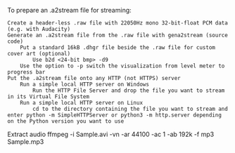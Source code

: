 To prepare an .a2stream file for streaming:

    Create a header-less .raw file with 22050Hz mono 32-bit-float PCM data (e.g. with Audacity)
    Generate an .a2stream file from the .raw file with gena2stream (source code)
        Put a standard 16kB .dhgr file beside the .raw file for custom cover art (optional)
            Use b2d <24-bit bmp> -d9
        Use the option to -p switch the visualization from level meter to progress bar
    Put the .a2stream file onto any HTTP (not HTTPS) server
        Run a simple local HTTP server on Windows
            Run the HTTP File Server and drop the file you want to stream in its Virtual File System
        Run a simple local HTTP server on Linux
            cd to the directory containing the file you want to stream and enter python -m SimpleHTTPServer or python3 -m http.server depending on the Python version you want to use

Extract audio 
ffmpeg -i Sample.avi -vn -ar 44100 -ac 1 -ab 192k -f mp3 Sample.mp3
